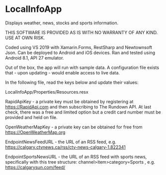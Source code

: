 # LocalInfoApp
Displays weather, news, stocks and sports information.

THIS SOFTWARE IS PROVIDED AS IS WITH NO WARRANTY OF ANY KIND. USE AT OWN RISK.

Coded using VS 2019 with Xamarin.Forms, RestSharp and Newtownsoft Json. Can be deployed to Android and iOS devices. Ran and tested using Android 8.1, API 27 emulator.

Out of the box, the app will run with sample data. A configuration file exists that - upon updating - would enable access to live data.

In the following file, read the keys below and update their values:

LocalInfoApp/Properties/Resources.resx

RapidApiKey - a private key must be obtained by registering at https://RapidApi.com and then subscribing to The Rundown API. At last check, there was a free and limited option but a credit card number must be provided and held on file.

OpenWeatherMapKey -  a private key can be obtained for free from https://OpenWeatherMap.org

EndpointNewsFeedURL - the URL of an RSS feed, e.g. https://calgary.ctvnews.ca/rss/ctv-news-calgary-1.822341

EndpointSportsNewsURL - the URL of an RSS feed with sports news, specifically with this tree structure: channel>item>category=Sports , e.g. https://calgarysun.com/feed/
